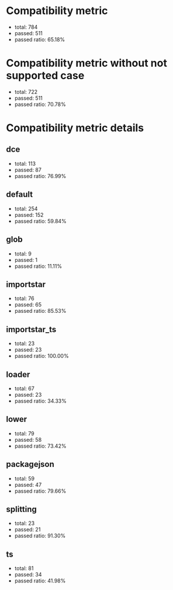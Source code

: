 # Compatibility metric
- total: 784
- passed: 511
- passed ratio: 65.18%
# Compatibility metric without not supported case
- total: 722
- passed: 511
- passed ratio: 70.78%
# Compatibility metric details
## dce
- total: 113
- passed: 87
- passed ratio: 76.99%
## default
- total: 254
- passed: 152
- passed ratio: 59.84%
## glob
- total: 9
- passed: 1
- passed ratio: 11.11%
## importstar
- total: 76
- passed: 65
- passed ratio: 85.53%
## importstar_ts
- total: 23
- passed: 23
- passed ratio: 100.00%
## loader
- total: 67
- passed: 23
- passed ratio: 34.33%
## lower
- total: 79
- passed: 58
- passed ratio: 73.42%
## packagejson
- total: 59
- passed: 47
- passed ratio: 79.66%
## splitting
- total: 23
- passed: 21
- passed ratio: 91.30%
## ts
- total: 81
- passed: 34
- passed ratio: 41.98%
